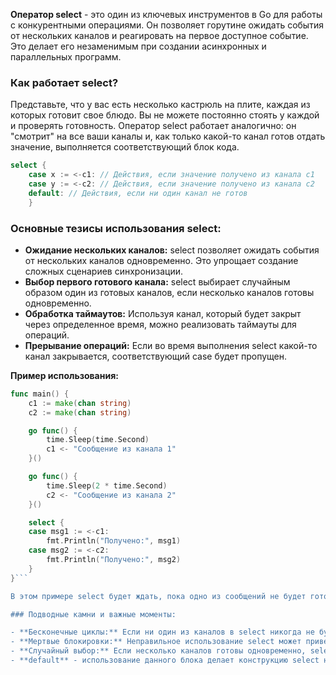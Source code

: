 
**Оператор select** - это один из ключевых инструментов в Go для работы с конкурентными операциями. Он позволяет горутине ожидать события от нескольких каналов и реагировать на первое доступное событие. Это делает его незаменимым при создании асинхронных и параллельных программ.

### Как работает select?

Представьте, что у вас есть несколько кастрюль на плите, каждая из которых готовит свое блюдо. Вы не можете постоянно стоять у каждой и проверять готовность. Оператор select работает аналогично: он "смотрит" на все ваши каналы и, как только какой-то канал готов отдать значение, выполняется соответствующий блок кода.

```go
select { 
	case x := <-c1: // Действия, если значение получено из канала c1 
	case y := <-c2: // Действия, если значение получено из канала c2 
	default: // Действия, если ни один канал не готов 
	}
```

### Основные тезисы использования select:

- **Ожидание нескольких каналов:** select позволяет ожидать события от нескольких каналов одновременно. Это упрощает создание сложных сценариев синхронизации.
- **Выбор первого готового канала:** select выбирает случайным образом один из готовых каналов, если несколько каналов готовы одновременно.
- **Обработка таймаутов:** Используя канал, который будет закрыт через определенное время, можно реализовать таймауты для операций.
- **Прерывание операций:** Если во время выполнения select какой-то канал закрывается, соответствующий case будет пропущен.

**Пример использования:**
```go
func main() {
    c1 := make(chan string)
    c2 := make(chan string)

    go func() {
        time.Sleep(time.Second)
        c1 <- "Сообщение из канала 1"
    }()

    go func() {
        time.Sleep(2 * time.Second)
        c2 <- "Сообщение из канала 2"
    }()

    select {
    case msg1 := <-c1:
        fmt.Println("Получено:", msg1)
    case msg2 := <-c2:
        fmt.Println("Получено:", msg2)
    }
}```

В этом примере select будет ждать, пока одно из сообщений не будет готово к получению. Какое именно сообщение будет получено первым, зависит от того, какая горутина завершит свою работу быстрее.

### Подводные камни и важные моменты:

- **Бесконечные циклы:** Если ни один из каналов в select никогда не будет готов, программа зависнет.
- **Мертвые блокировки:** Неправильное использование select может привести к ситуации, когда ни один из case'ов не может быть выполнен, и программа зависнет.
- **Случайный выбор:** Если несколько каналов готовы одновременно, select выберет один из них случайным образом. Это может быть важно учитывать при написании детерминированных программ.
- **default** - использование данного блока делает конструкцию select неблокирующей, т.е. если нет сигнала от одного из каналов в **case** - отработает блок **default**
